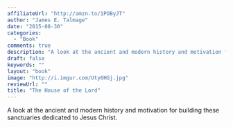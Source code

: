 ```yaml
---
affiliateUrl: "http://amzn.to/1POByJT"
author: "James E. Talmage"
date: "2015-08-30"
categories:
  - "Book"
comments: true
description: "A look at the ancient and modern history and motivation for building these sanctuaries dedicated to Jesus Christ."
draft: false
keywords: ""
layout: "book"
image: "http://i.imgur.com/Uty6HGj.jpg"
reviewUrl: ""
title: "The House of the Lord"
---
```


A look at the ancient and modern history and motivation for building these sanctuaries dedicated to Jesus Christ.
